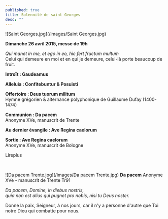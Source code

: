 ```yaml
---
published: true
title: Solennité de saint Georges
desc: ""
---
```



![Saint Georges.jpg](/images/Saint Georges.jpg)


**Dimanche 26 avril 2015, messe de 19h**

*Qui manet in me, et ego in eo, hic fert fructum multum*  
Celui qui demeure en moi et en qui je demeure, celui-là porte beaucoup de fruit.

**Introït : Gaudeamus**

**Alleluia : Confitebuntur & Posuisti**

**Offertoire : Deus tuorum militum**  
Hymne grégorien & alternance polyphonique de Guillaume Dufay (1400-1474)

**Communion : Da pacem**  
Anonyme XVe, manuscrit de Trente

**Au dernier évangile : Ave Regina caelorum**

**Sortie : Ave Regina caelorum**  
Anonyme XVe, manuscrit de Bologne

Lireplus

&nbsp;

![Da pacem Trente.jpg](/images/Da pacem Trente.jpg)
**Da pacem**  Anonyme XVe - manuscrit de Trente Tr91  

*Da pacem, Domine, in diebus nostris,  
quia non est alius qui pugnet pro nobis, nisi tu Deus noster.*  

Donne la paix, Seigneur, à nos jours,
car il n'y a personne d'autre que Toi notre Dieu qui combatte pour nous.


